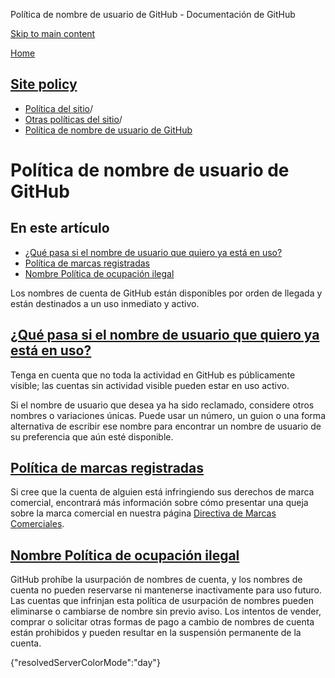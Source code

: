Política de nombre de usuario de GitHub - Documentación de GitHub

[Skip to main content](#main-content)

[Home](/es)

[Site policy](/es/site-policy)
----------

* [Política del sitio](/es/site-policy)/
* [Otras políticas del sitio](/es/site-policy/other-site-policies)/
* [Política de nombre de usuario de GitHub](/es/site-policy/other-site-policies/github-username-policy)

Política de nombre de usuario de GitHub
==========

En este artículo
----------

* [¿Qué pasa si el nombre de usuario que quiero ya está en uso?](#what-if-the-username-i-want-is-already-taken)
* [Política de marcas registradas](#trademark-policy)
* [Nombre Política de ocupación ilegal](#name-squatting-policy)

Los nombres de cuenta de GitHub están disponibles por orden de llegada y están destinados a un uso inmediato y activo.

[¿Qué pasa si el nombre de usuario que quiero ya está en uso?](#what-if-the-username-i-want-is-already-taken)
----------

Tenga en cuenta que no toda la actividad en GitHub es públicamente visible; las cuentas sin actividad visible pueden estar en uso activo.

Si el nombre de usuario que desea ya ha sido reclamado, considere otros nombres o variaciones únicas. Puede usar un número, un guion o una forma alternativa de escribir ese nombre para encontrar un nombre de usuario de su preferencia que aún esté disponible.

[Política de marcas registradas](#trademark-policy)
----------

Si cree que la cuenta de alguien está infringiendo sus derechos de marca comercial, encontrará más información sobre cómo presentar una queja sobre la marca comercial en nuestra página [Directiva de Marcas Comerciales](/es/site-policy/content-removal-policies/github-trademark-policy).

[Nombre Política de ocupación ilegal](#name-squatting-policy)
----------

GitHub prohíbe la usurpación de nombres de cuenta, y los nombres de cuenta no pueden reservarse ni mantenerse inactivamente para uso futuro. Las cuentas que infrinjan esta política de usurpación de nombres pueden eliminarse o cambiarse de nombre sin previo aviso. Los intentos de vender, comprar o solicitar otras formas de pago a cambio de nombres de cuenta están prohibidos y pueden resultar en la suspensión permanente de la cuenta.

{"resolvedServerColorMode":"day"}
